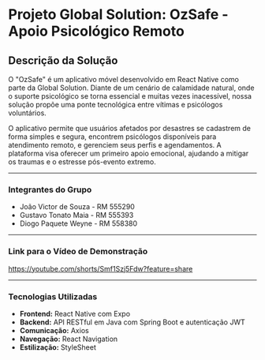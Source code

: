 # Projeto Global Solution: OzSafe - Apoio Psicológico Remoto

## Descrição da Solução

O "OzSafe" é um aplicativo móvel desenvolvido em React Native como parte da Global Solution. Diante de um cenário de calamidade natural, onde o suporte psicológico se torna essencial e muitas vezes inacessível, nossa solução propõe uma ponte tecnológica entre vítimas e psicólogos voluntários.

O aplicativo permite que usuários afetados por desastres se cadastrem de forma simples e segura, encontrem psicólogos disponíveis para atendimento remoto, e gerenciem seus perfis e agendamentos. A plataforma visa oferecer um primeiro apoio emocional, ajudando a mitigar os traumas e o estresse pós-evento extremo.

---

### Integrantes do Grupo

- João Victor de Souza - RM 555290
- Gustavo Tonato Maia - RM 555393
- Diogo Paquete Weyne - RM 558380

---

### Link para o Vídeo de Demonstração

https://youtube.com/shorts/Smf1Szj5Fdw?feature=share

---

### Tecnologias Utilizadas

- **Frontend:** React Native com Expo
- **Backend:** API RESTful em Java com Spring Boot e autenticação JWT
- **Comunicação:** Axios
- **Navegação:** React Navigation
- **Estilização:** StyleSheet
